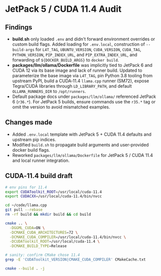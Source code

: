 # JetPack 5 / CUDA 11.4 Audit

## Findings
- **build.sh** only loaded `.env` and didn't forward environment overrides or custom build flags. Added loading for `.env.local`, construction of `--build-args` for `L4T_TAG`, `UBUNTU_VERSION`, `CUDA_VERSION`, `CUDA_TAG`, `PYTHON_VERSION`, `PIP_INDEX_URL`, and `PIP_EXTRA_INDEX_URL`, and forwarding of `${DOCKER_BUILD_ARGS}` to `docker build`.
- **packages/llm/ollama/Dockerfile** was implicitly tied to JetPack 6 and CUDA 12 via its base image and lack of runner build. Updated to parameterize the base image via `L4T_TAG`, pin Python 3.8 tooling from upstream PyPI, build a CUDA‑11.4 `llama.cpp` runner (SM72), expose Tegra/CUDA libraries through `LD_LIBRARY_PATH`, and default `OLLAMA_RUNNERS_DIR` to `/opt/runners`.
- Default package docs under `packages/llm/ollama/` referenced JetPack 6 (`r36.*`). For JetPack 5 builds, ensure commands use the `r35.*` tag or omit the version to avoid mismatched examples.

## Changes made
- Added `.env.local` template with JetPack 5 + CUDA 11.4 defaults and upstream pip indices.
- Modified `build.sh` to propagate build arguments and user-provided docker build flags.
- Reworked `packages/llm/ollama/Dockerfile` for JetPack 5 / CUDA 11.4 and local runner integration.

## CUDA‑11.4 build draft
```bash
# env pins for 11.4
export CUDAToolkit_ROOT=/usr/local/cuda-11.4
export CUDACXX=/usr/local/cuda-11.4/bin/nvcc

cd ~/code/llama.cpp
git pull --rebase
rm -rf build && mkdir build && cd build

cmake .. \
  -DGGML_CUDA=ON \
  -DCMAKE_CUDA_ARCHITECTURES=72 \
  -DCMAKE_CUDA_COMPILER=/usr/local/cuda-11.4/bin/nvcc \
  -DCUDAToolkit_ROOT=/usr/local/cuda-11.4 \
  -DCMAKE_BUILD_TYPE=Release

# sanity: confirm CMake chose 11.4
grep -E 'CUDAToolkit_VERSION|CMAKE_CUDA_COMPILER' CMakeCache.txt

cmake --build . -j
```
